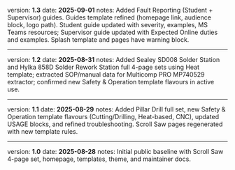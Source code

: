 version: **1.3**
date: **2025-09-01**
notes: Added Fault Reporting (Student + Supervisor) guides. Guides template refined (homepage link, audience block, logo path). Student guide updated with severity, examples, MS Teams resources; Supervisor guide updated with Expected Online duties and examples. Splash template and pages have warning block.


---

version: **1.2**
date: **2025-08-31**
notes: Added Sealey SD008 Solder Station and Hylka 858D Solder Rework Station full 4-page sets using Heat template; extracted SOP/manual data for Multicomp PRO MP740529 extractor; confirmed new Safety & Operation template flavours in active use.

___

version: **1.1**
date: **2025-08-29**
notes: Added Pillar Drill full set, new Safety & Operation template flavours (Cutting/Drilling, Heat-based, CNC), updated USAGE blocks, and refined troubleshooting. Scroll Saw pages regenerated with new template rules.

---

version: **1.0**
date: **2025-08-28**
notes: Initial public baseline with Scroll Saw 4-page set, homepage, templates, theme, and maintainer docs.
